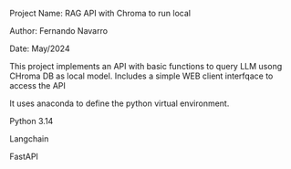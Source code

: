 Project Name:  RAG API with Chroma to run local

Author:        Fernando Navarro

Date:          May/2024 

This project implements an API with basic functions to query LLM usong CHroma DB as local model. Includes a simple WEB client interfqace
to access the API

It uses anaconda to define the python virtual environment.

Python 3.14

Langchain

FastAPI
